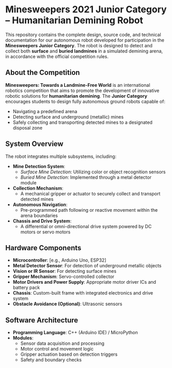 # Minesweepers 2021  Junior Category – Humanitarian Demining Robot

This repository contains the complete design, source code, and technical documentation for our autonomous robot developed for participation in the **Minesweepers Junior Category**. The robot is designed to detect and collect both **surface** and **buried landmines** in a simulated demining arena, in accordance with the official competition rules.

## About the Competition

**Minesweepers: Towards a Landmine-Free World** is an international robotics competition that aims to promote the development of innovative robotic solutions for **humanitarian demining**. The **Junior Category** encourages students to design fully autonomous ground robots capable of:
- Navigating a predefined arena
- Detecting surface and underground (metallic) mines
- Safely collecting and transporting detected mines to a designated disposal zone

## System Overview

The robot integrates multiple subsystems, including:
- **Mine Detection System**:
  - *Surface Mine Detection*: Utilizing color or object recognition sensors
  - *Buried Mine Detection*: Implemented through a metal detector module
- **Collection Mechanism**:
  - A mechanical gripper or actuator to securely collect and transport detected mines
- **Autonomous Navigation**:
  - Pre-programmed path following or reactive movement within the arena boundaries
- **Chassis and Drive System**:
  - A differential or omni-directional drive system powered by DC motors or servo motors

## Hardware Components

- **Microcontroller**: [e.g., Arduino Uno, ESP32]
- **Metal Detector Sensor**: For detection of underground metallic objects
- **Vision or IR Sensor**: For detecting surface mines
- **Gripper Mechanism**: Servo-controlled collector
- **Motor Drivers and Power Supply**: Appropriate motor driver ICs and battery pack
- **Chassis**: Custom-built frame with integrated electronics and drive system
- **Obstacle Avoidance (Optional)**: Ultrasonic sensors

## Software Architecture

- **Programming Language**: C++ (Arduino IDE) / MicroPython
- **Modules**:
  - Sensor data acquisition and processing
  - Motor control and movement logic
  - Gripper actuation based on detection triggers
  - Safety and boundary checks

